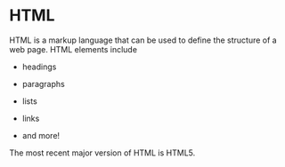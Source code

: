 # HTML



HTML is a markup language that can be used to define the structure of a web page. HTML elements include
- headings
- paragraphs
- lists
- links
- and more!
The most recent major version of HTML is HTML5.